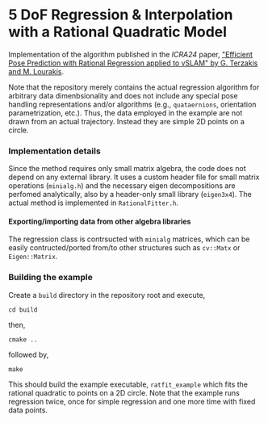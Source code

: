 # 5 DoF Regression & Interpolation with a Rational Quadratic Model

Implementation of the algorithm published in the *ICRA24* paper, ["Efficient Pose Prediction with Rational Regression applied to vSLAM" by G. Terzakis and M. Lourakis](https://www.researchgate.net/publication/379443427_Efficient_Pose_Prediction_with_Rational_Regression_applied_to_vSLAM#fullTextFileContent).

Note that the repository merely contains the actual regression algorithm for arbitrary data dimenbsionality and does not include any special pose handling representations and/or algorithms (e.g., `quataernions`, orientation parametrization, etc.). Thus, the data employed in the example are not drawn from an actual trajectory. Instead they are simple 2D points on a circle.

### Implementation details

Since the method requires only small matrix algebra, the code does not depend on any external library. It uses a custom header file for small matrix operations (`minialg.h`) and the necessary eigen decompositions are perfomed analytically, also by a header-only small library (`eigen3x4`). The actual method is implemented in `RationalFitter.h`.

#### Exporting/importing data from other algebra libraries

The regression class is contrsucted with `minialg` matrices, which can be easily contructed/ported from/to other structures such as `cv::Matx` or `Eigen::Matrix`.

### Building the example

Create a `build` directory in the repository root and execute,

`cd build`

then,

`cmake ..`

followed by,

`make`

This should build the example executable, `ratfit_example` which fits the rational quadratic to points on a 2D circle. Note that the example runs regression twice, once for simple regression and one more time with fixed data points. 


